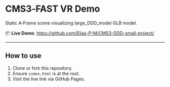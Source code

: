 # CMS3‑FAST VR Demo

Static A‑Frame scene visualizing large_DDD_model GLB model.

📦 **Live Demo**: https://github.com/Elias-P-M/CMS3-DDD-small-project/

---

## How to use

1. Clone or fork this repository.
2. Ensure `index.html` is at the root.
3. Visit the live link via GitHub Pages.
